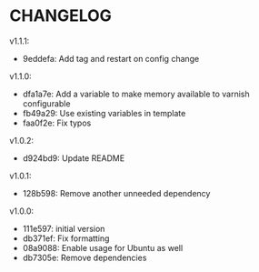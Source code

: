 CHANGELOG
=========

v1.1.1:

* 9eddefa: Add tag and restart on config change

v1.1.0:

* dfa1a7e: Add a variable to make memory available to varnish configurable
* fb49a29: Use existing variables in template
* faa0f2e: Fix typos

v1.0.2:

* d924bd9: Update README

v1.0.1:

* 128b598: Remove another unneeded dependency

v1.0.0:

* 111e597: initial version
* db371ef: Fix formatting
* 08a9088: Enable usage for Ubuntu as well
* db7305e: Remove dependencies

